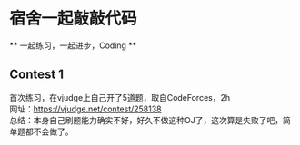 # 宿舍一起敲敲代码
** 一起练习，一起进步，Coding **

## Contest 1
首次练习，在vjudge上自己开了5道题，取自CodeForces，2h  
网址：https://vjudge.net/contest/258138  
总结：本身自己刷题能力确实不好，好久不做这种OJ了，这次算是失败了吧，简单题都不会做了。